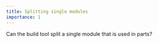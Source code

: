 ```yaml
---
title: Splitting single modules
importance: 1
---
```


Can the build tool split a single module that is used in parts?
